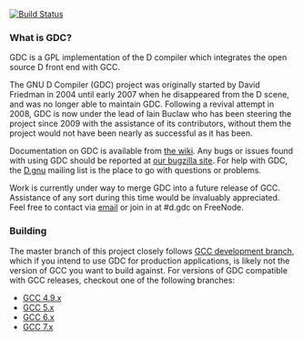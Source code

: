 [![Build Status](https://semaphoreci.com/api/v1/d-programming-gdc/gdc/branches/gdc-6/badge.svg)](https://semaphoreci.com/d-programming-gdc/gdc)

### What is GDC?

GDC is a GPL implementation of the D compiler which integrates the open source D front end with GCC.

The GNU D Compiler (GDC) project was originally started by David Friedman in 2004 until early 2007 when he disappeared from the D scene, and was no longer able to maintain GDC. Following a revival attempt in 2008, GDC is now under the lead of Iain Buclaw who has been steering the project since 2009 with the assistance of its contributors, without them the project would not have been nearly as successful as it has been.

Documentation on GDC is available from [the wiki][wiki]. Any bugs or issues found with using GDC should be reported at [our bugzilla site][bugs]. For help with GDC, the [D.gnu][maillist] mailing list is the place to go with questions or problems.

Work is currently under way to merge GDC into a future release of GCC. Assistance of any sort during this time would be invaluably appreciated. Feel free to contact via [email][email] or join in at #d.gdc on FreeNode.

### Building

The master branch of this project closely follows [GCC development branch][gcc-devel], which if you intend to use GDC for production applications, is likely not the version of GCC you want to build against.  For versions of GDC compatible with GCC releases, checkout one of the following branches:

* [GCC 4.9.x](https://github.com/D-Programming-GDC/GDC/tree/gdc-4.9)
* [GCC 5.x](https://github.com/D-Programming-GDC/GDC/tree/gdc-5)
* [GCC 6.x](https://github.com/D-Programming-GDC/GDC/tree/gdc-6)
* [GCC 7.x](https://github.com/D-Programming-GDC/GDC/tree/gdc-7)

[home]: http://gdcproject.org
[wiki]: http://wiki.dlang.org/GDC
[bugs]: http://bugzilla.gdcproject.org
[maillist]: http://forum.dlang.org/group/D.gnu
[email]: mailto:ibuclaw@gdcproject.org
[gcc-devel]: http://gcc.gnu.org/git/?p=gcc.git;a=shortlog
